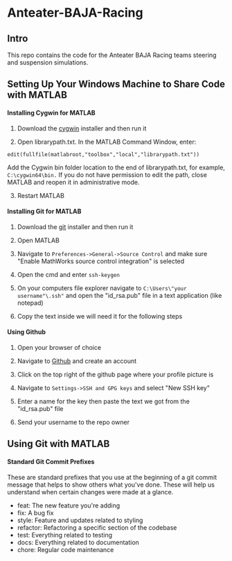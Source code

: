 # Anteater-BAJA-Racing

## Intro

This repo contains the code for the Anteater BAJA Racing teams steering and suspension simulations.


## Setting Up Your Windows Machine to Share Code with MATLAB

#### Installing Cygwin for MATLAB
1. Download the [cygwin](https://www.cygwin.com/) installer and then run it

2. Open librarypath.txt. In the MATLAB Command Window, enter:
```
edit(fullfile(matlabroot,"toolbox","local","librarypath.txt"))
```
Add the Cygwin bin folder location to the end of librarypath.txt, for example, ```C:\cygwin64\bin.```
If you do not have permission to edit the path, close MATLAB and reopen it in administrative mode.

3. Restart MATLAB

#### Installing Git for MATLAB
1. Download the [git](https://git-scm.com/downloads) installer and then run it

2. Open MATLAB

3. Navigate to ```Preferences->General->Source Control```
 and make sure "Enable MathWorks source control integration" is selected

 4. Open the cmd and enter ```ssh-keygen```

 5. On your computers file explorer navigate to ```C:\Users\"your username"\.ssh"``` and open the "id_rsa.pub" file in a text application (like notepad)

 6. Copy the text inside we will need it for the following steps


#### Using Github
1. Open your browser of choice

2. Navigate to [Github](https://github.com/signup?ref_cta=Sign+up&ref_loc=header+logged+out&ref_page=%2F&source=header-home) and create an account

3. Click on the top right of the github page where your profile picture is

3. Navigate to ```Settings->SSH and GPG keys``` and select "New SSH key"

4. Enter a name for the key then paste the text we got from the "id_rsa.pub" file

5. Send your username to the repo owner


## Using Git with MATLAB

#### Standard Git Commit Prefixes
These are standard prefixes that you use at the beginning of a git commit message that helps to show others what you've done. These will help us understand when certain changes were made at a glance.

- feat: The new feature you're adding
- fix: A bug fix
- style: Feature and updates related to styling
- refactor: Refactoring a specific section of the codebase
- test: Everything related to testing
- docs: Everything related to documentation
- chore: Regular code maintenance
